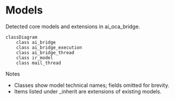 # Models

Detected core models and extensions in ai_oca_bridge.

```mermaid
classDiagram
    class ai_bridge
    class ai_bridge_execution
    class ai_bridge_thread
    class ir_model
    class mail_thread
```

Notes
- Classes show model technical names; fields omitted for brevity.
- Items listed under _inherit are extensions of existing models.
